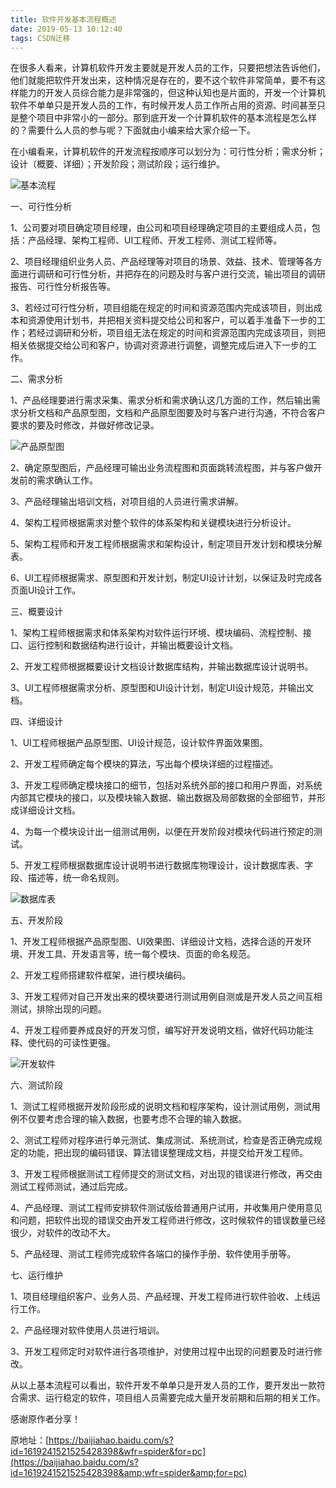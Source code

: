 ```yaml
---
title: 软件开发基本流程概述
date: 2019-05-13 10:12:40
tags: CSDN迁移
---
```

   在很多人看来，计算机软件开发主要就是开发人员的工作，只要把想法告诉他们，他们就能把软件开发出来，这种情况是存在的，要不这个软件非常简单，要不有这样能力的开发人员综合能力是非常强的，但这种认知也是片面的，开发一个计算机软件不单单只是开发人员的工作，有时候开发人员工作所占用的资源、时间甚至只是整个项目中非常小的一部分。那到底开发一个计算机软件的基本流程是怎么样的？需要什么人员的参与呢？下面就由小编来给大家介绍一下。

 在小编看来，计算机软件的开发流程按顺序可以划分为：可行性分析；需求分析；设计（概要、详细）；开发阶段；测试阶段；运行维护。

 ![](https://ss2.baidu.com/6ONYsjip0QIZ8tyhnq/it/u=4076578895,845185136&amp;fm=173&amp;app=49&amp;f=JPEG?w=545&amp;h=1102&amp;s=1AAA742301C0414B4ADD70CA0000E0B1)基本流程

 一、可行性分析

 1、公司要对项目确定项目经理，由公司和项目经理确定项目的主要组成人员，包括：产品经理、架构工程师、UI工程师、开发工程师、测试工程师等。

 2、项目经理组织业务人员、产品经理等对项目的场景、效益、技术、管理等各方面进行调研和可行性分析，并把存在的问题及时与客户进行交流，输出项目的调研报告、可行性分析报告等。

 3、若经过可行性分析，项目组能在规定的时间和资源范围内完成该项目，则出成本和资源使用计划书，并把相关资料提交给公司和客户，可以着手准备下一步的工作；若经过调研和分析，项目组无法在规定的时间和资源范围内完成该项目，则把相关依据提交给公司和客户，协调对资源进行调整，调整完成后进入下一步的工作。

 二、需求分析

 1、产品经理要进行需求采集、需求分析和需求确认这几方面的工作，然后输出需求分析文档和产品原型图，文档和产品原型图要及时与客户进行沟通，不符合客户要求的要及时修改，并做好修改记录。

 ![](https://ss2.baidu.com/6ONYsjip0QIZ8tyhnq/it/u=24637502,788999956&amp;fm=173&amp;app=49&amp;f=JPEG?w=640&amp;h=327&amp;s=F4984833077940294CF5C5DE0000E0B2)产品原型图

 2、确定原型图后，产品经理可输出业务流程图和页面跳转流程图，并与客户做开发前的需求确认工作。

 3、产品经理输出培训文档，对项目组的人员进行需求讲解。

 4、架构工程师根据需求对整个软件的体系架构和关键模块进行分析设计。

 5、架构工程师和开发工程师根据需求和架构设计，制定项目开发计划和模块分解表。

 6、UI工程师根据需求、原型图和开发计划，制定UI设计计划，以保证及时完成各页面UI设计工作。

 三、概要设计

 1、架构工程师根据需求和体系架构对软件运行环境、模块编码、流程控制、接口、运行控制和数据结构进行设计，并输出概要设计文档。

 2、开发工程师根据概要设计文档设计数据库结构，并输出数据库设计说明书。

 3、UI工程师根据需求分析、原型图和UI设计计划，制定UI设计规范，并输出文档。

 四、详细设计

 1、UI工程师根据产品原型图、UI设计规范，设计软件界面效果图。

 2、开发工程师确定每个模块的算法，写出每个模块详细的过程描述。

 3、开发工程师确定模块接口的细节，包括对系统外部的接口和用户界面，对系统内部其它模块的接口，以及模块输入数据、输出数据及局部数据的全部细节，并形成详细设计文档。

 4、为每一个模块设计出一组测试用例，以便在开发阶段对模块代码进行预定的测试。

 5、开发工程师根据数据库设计说明书进行数据库物理设计，设计数据库表、字段、描述等，统一命名规则。

 ![](https://ss1.baidu.com/6ONXsjip0QIZ8tyhnq/it/u=728298505,2025399011&amp;fm=173&amp;app=49&amp;f=JPEG?w=640&amp;h=260&amp;s=5518E03B9DAD410946F401DA0000C0B2)数据库表

 五、开发阶段

 1、开发工程师根据产品原型图、UI效果图、详细设计文档，选择合适的开发环境、开发工具、开发语言等，统一每个模块、页面的命名规范。

 2、开发工程师搭建软件框架，进行模块编码。

 3、开发工程师对自己开发出来的模块要进行测试用例自测或是开发人员之间互相测试，排除出现的问题。

 4、开发工程师要养成良好的开发习惯，编写好开发说明文档，做好代码功能注释、使代码的可读性更强。

 ![](https://ss2.baidu.com/6ONYsjip0QIZ8tyhnq/it/u=2332922426,770170451&amp;fm=173&amp;app=49&amp;f=JPEG?w=640&amp;h=371&amp;s=0F40E0121F7A74095AC4C4DA000050B2)开发软件

 六、测试阶段

 1、测试工程师根据开发阶段形成的说明文档和程序架构，设计测试用例，测试用例不仅要考虑合理的输入数据，也要考虑不合理的输入数据。

 2、测试工程师对程序进行单元测试、集成测试、系统测试，检查是否正确完成规定的功能，把出现的编码错误、算法错误整理成文档，并提交给开发工程师。

 3、开发工程师根据测试工程师提交的测试文档，对出现的错误进行修改，再交由测试工程师测试，通过后完成。

 4、产品经理、测试工程师安排软件测试版给普通用户试用，并收集用户使用意见和问题，把软件出现的错误交由开发工程师进行修改，这时候软件的错误数量已经很少，对软件的改动不大。

 5、产品经理、测试工程师完成软件各端口的操作手册、软件使用手册等。

 七、运行维护

 1、项目经理组织客户、业务人员、产品经理、开发工程师进行软件验收、上线运行工作。

 2、产品经理对软件使用人员进行培训。

 3、开发工程师定时对软件进行各项维护，对使用过程中出现的问题要及时进行修改。

 从以上基本流程可以看出，软件开发不单单只是开发人员的工作，要开发出一款符合需求、运行稳定的软件，项目组人员需要完成大量开发前期和后期的相关工作。

 

 感谢原作者分享！

 原地址：[https://baijiahao.baidu.com/s?id=1619241521525428398&wfr=spider&for=pc](https://baijiahao.baidu.com/s?id=1619241521525428398&amp;wfr=spider&amp;for=pc)

   
 